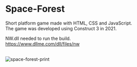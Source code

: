 # Space-Forest
Short platform game made with HTML, CSS and JavaScript.<br>
The game was developed using Construct 3 in 2021.<br>

NW.dll needed to run the build.<br>
https://www.dllme.com/dll/files/nw
<br><br>

![space-forest-print](https://github.com/user-attachments/assets/ecfc1833-e5e4-4d08-8b98-587c2b5fb644)


